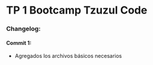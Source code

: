 # TP 1 Bootcamp Tzuzul Code

### Changelog:

#### Commit 1:
- Agregados los archivos básicos necesarios